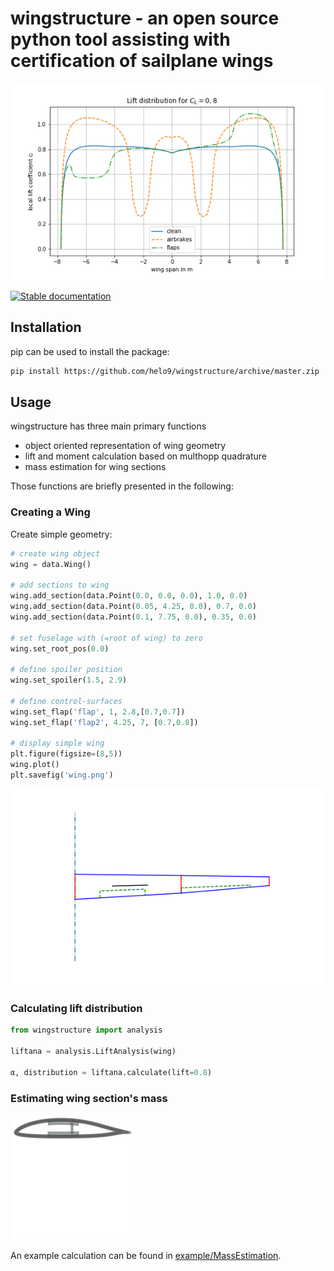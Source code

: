 # wingstructure - an open source python tool assisting with certification of sailplane wings

![lift distribution](examples/Liftdistribution.png)

[![Stable documentation](https://img.shields.io/badge/docs-stable-blue.svg)](https://wingstructure.readthedocs.io/en/latest/)



## Installation
pip can be used to install the package:
```sh
pip install https://github.com/helo9/wingstructure/archive/master.zip
```

## Usage

wingstructure has three main primary functions

 * object oriented representation of wing geometry
 * lift and moment calculation based on multhopp quadrature
 * mass estimation for wing sections

 Those functions are briefly presented in the following:

### Creating a Wing
Create simple geometry:
```python
# create wing object
wing = data.Wing()

# add sections to wing
wing.add_section(data.Point(0.0, 0.0, 0.0), 1.0, 0.0)
wing.add_section(data.Point(0.05, 4.25, 0.0), 0.7, 0.0)
wing.add_section(data.Point(0.1, 7.75, 0.0), 0.35, 0.0)

# set fuselage with (=root of wing) to zero
wing.set_root_pos(0.0)

# define spoiler position
wing.set_spoiler(1.5, 2.9)

# define control-surfaces
wing.set_flap('flap', 1, 2.8,[0.7,0.7])
wing.set_flap('flap2', 4.25, 7, [0.7,0.8])

# display simple wing
plt.figure(figsize=(8,5))
wing.plot()
plt.savefig('wing.png')
```

![geometry](examples/wing.png)

### Calculating lift distribution
```python
from wingstructure import analysis

liftana = analysis.LiftAnalysis(wing)

α, distribution = liftana.calculate(lift=0.8)
```

### Estimating wing section's mass

![section](examples/section.svg)

An example calculation can be found in [example/MassEstimation](examples/Experimental_Mass_and_Structure.ipynb).


